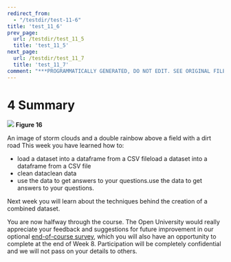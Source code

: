 ```yaml
---
redirect_from:
  - "/testdir/test-11-6"
title: 'test_11_6'
prev_page:
  url: /testdir/test_11_5
  title: 'test_11_5'
next_page:
  url: /testdir/test_11_7
  title: 'test_11_7'
comment: "***PROGRAMMATICALLY GENERATED, DO NOT EDIT. SEE ORIGINAL FILES IN /content***"
---
```

# 4 Summary



![](https://www.open.edu/openlearn/ocw/pluginfile.php/1393338/mod_oucontent/oucontent/71687/ou_futurelearn_learn_to_code_fig_1052.jpg)
__Figure 16__

An image of storm clouds and a double rainbow above a field with a dirt road 
This week you have learned how to: 
* load a dataset into a dataframe from a CSV fileload a dataset into a dataframe from a CSV file
* clean dataclean data
* use the data to get answers to your questions.use the data to get answers to your questions.

Next week you will learn about the techniques behind the creation of a combined dataset. 

You are now halfway through the course. The Open University would really appreciate your feedback and suggestions for future improvement in our optional [end-of-course survey](https://www.surveymonkey.co.uk/r/BOCENDlearntocode), which you will also have an opportunity to complete at the end of Week 8. Participation will be completely confidential and we will not pass on your details to others.

